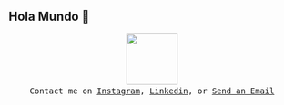 ## Hola Mundo 👋
<p align="center">
    <img src="https://media.giphy.com/media/oGb5zFRuwGoc8/giphy.gif" height="90px" />
            <samp>
               <!--  Soy Juan Carlos, estudiante de arquitectura y desarrollador web. Actualmente me encuentro trabajando con React y Node.js
                I'm Naiyarah. A Web Developer from Sri Lanka and Developer Advocate at IBM focusing on Data & AI. I work with developers from enterprises, startups, open source communities & universities to build their apps & solutions.-->
                <br>Contact me on <a href="https://www.instagram.com/juancarlos2v">Instagram</a>, <a href="https://www.linkedin.com/in/juancarlos-vilcherrez/">Linkedin</a>, or <a href="mailto:juanc.vilcherrez@gmail.com">Send an Email</a>
                </samp>
</p>
                
<!--
**juancarlos2v/juancarlos2v** is a ✨ _special_ ✨ repository because its `README.md` (this file) appears on your GitHub profile.

Here are some ideas to get you started:

- 🔭 I’m currently working on ...
- 🌱 I’m currently learning ...
- 👯 I’m looking to collaborate on ...
- 🤔 I’m looking for help with ...
- 💬 Ask me about ...
- 📫 How to reach me: ...
- 😄 Pronouns: ...
- ⚡ Fun fact: ...
-->
